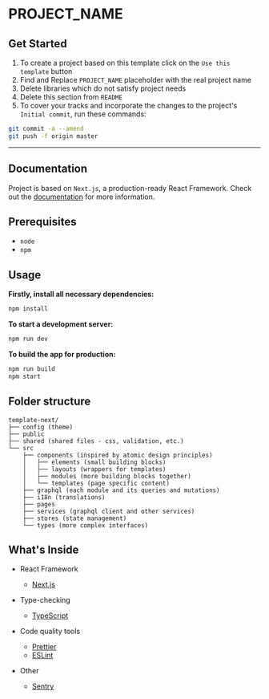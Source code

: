 # PROJECT_NAME

## Get Started

1. To create a project based on this template click on the `Use this template` button
2. Find and Replace `PROJECT_NAME` placeholder with the real project name
3. Delete libraries which do not satisfy project needs
4. Delete this section from `README`
5. To cover your tracks and incorporate the changes to the project's `Initial commit`, run these commands:

```sh
git commit -a --amend
git push -f origin master
```

---

## Documentation

Project is based on `Next.js`, a production-ready React Framework. Check out the [documentation](https://nextjs.org/docs) for more information.

## Prerequisites

- `node`
- `npm`

## Usage

**Firstly, install all necessary dependencies:**

```sh
npm install
```

**To start a development server:**

```sh
npm run dev
```

**To build the app for production:**

```sh
npm run build
npm start
```

## Folder structure

```
template-next/
├── config (theme)
├── public
├── shared (shared files - css, validation, etc.)
└── src
    ├── components (inspired by atomic design principles)
    │   ├── elements (small building blocks)
    │   ├── layouts (wrappers for templates)
    │   ├── modules (more building blocks together)
    │   └── templates (page specific content)
    ├── graphql (each module and its queries and mutations)
    ├── i18n (translations)
    ├── pages
    ├── services (graphql client and other services)
    ├── stores (state management)
    └── types (more complex interfaces)
```

## What's Inside

- React Framework

  - [Next.js](https://nextjs.org)

- Type-checking

  - [TypeScript](https://www.typescriptlang.org/docs/home.html)

- Code quality tools

  - [Prettier](https://prettier.io/)
  - [ESLint](https://eslint.org/)

- Other
  - [Sentry](https://sentry.io/welcome/)
